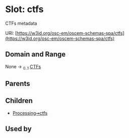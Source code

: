 
# Slot: ctfs

CTFs metadata

URI: [https://w3id.org/osc-em/oscem-schemas-spa/ctfs](https://w3id.org/osc-em/oscem-schemas-spa/ctfs)


## Domain and Range

None &#8594;  <sub>0..1</sub> [CTFs](CTFs.md)

## Parents


## Children

 *  [Processing➞ctfs](Processing_ctfs.md)

## Used by

